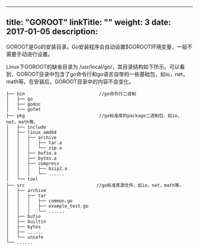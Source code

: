 
---
title: "GOROOT"
linkTitle: ""
weight: 3
date: 2017-01-05
description: 
---

GOROOT是Go的安装目录。Go安装程序会自动设置$GOROOT环境变量，一般不需要手动进行设置。

Linux下GOROOT的缺省目录为 /usr/local/go/，其目录结构如下所示。可以看到，GOROOT目录中包含了go命令行和go语言自带的一些基础包，如io，net，math等。在安装后，GOROOT目录中的内容不会变化。

```
├── bin                            //go命令行二进制
│   ├── go
│   ├── godoc
│   └── gofmt                            
├── pkg                            //go标准库的package二进制包，如io，net，math等。
│   ├── include
│   ├── linux_amd64
│   │   ├── archive
│   │   │   ├── tar.a
│   │   │   └── zip.a
│   │   ├── bufio.a
│   │   ├── bytes.a
│   │   ├── compress
│   │   │   ├── bzip2.a
│   │   │   └── ......
│   └── tool
├── src                           //go标准库源文件，如io，net，math等。
│   ├── archive
│   │   ├── tar
│   │   │   ├── common.go
│   │   │   ├── example_test.go
│   │   │   └── ......
│   ├── bufio
│   ├── builtin
│   ├── bytes
│   ├── ......
│   └── unsafe
└── ......
```


